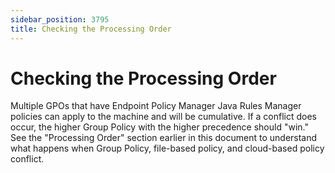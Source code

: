 ```yaml
---
sidebar_position: 3795
title: Checking the Processing Order
---
```


# Checking the Processing Order

Multiple GPOs that have Endpoint Policy Manager Java Rules Manager policies can apply to the machine and will be cumulative. If a conflict does occur, the higher Group Policy with the higher precedence should "win." See the "Processing Order" section earlier in this document to understand what happens when Group Policy, file-based policy, and cloud-based policy conflict.